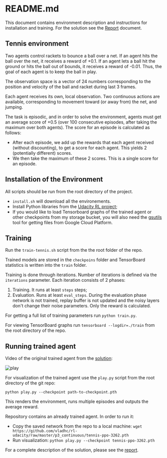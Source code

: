 # README.md

This document contains environment description and instructions for installation and training. For the solution see the [Report](./Report.md) document.

## Tennis environment

Two agents control rackets to bounce a ball over a net. If an agent hits the ball over the net, it receives a reward of +0.1. If an agent lets a ball hit the ground or hits the ball out of bounds, it receives a reward of -0.01. Thus, the goal of each agent is to keep the ball in play.

The observation space is a vector of 24 numbers corresponding to the position and velocity of the ball and racket during last 3 frames.

Each agent receives its own, local observation. Two continuous actions are available, corresponding to movement toward (or away from) the net, and jumping.

The task is episodic, and in order to solve the environment, agents must get an average score of +0.5 (over 100 consecutive episodes, after taking the maximum over both agents). The score for an episode is calculated as follows:

* After each episode, we add up the rewards that each agent received (without discounting), to get a score for each agent. This yields 2 (potentially different) scores.
* We then take the maximum of these 2 scores. This is a single score for an episode.

## Installation of the Environment

All scripts should be run from the root directory of the project.

* `install.sh` will download all the environements.
* Install Python libraries from the [Udacity RL project](https://github.com/udacity/deep-reinforcement-learning);
* If you would like to load Tensorboard graphs of the trained agent or other checkpoints from my storage bucket, you will also need the [gsutils](https://cloud.google.com/storage/docs/gsutil_install) tool for getting files from Google Cloud Platform.

## Training

Run the `train-tennis.sh` script from the the root folder of the repo.

Trained models are stored in the `checkpoins` folder and TensorBoard statistics is written into the `train` folder.

Training is done through iterations. Number of iterations is defined via the `iterations` parameter. Each iteration consists of 2 phases:

1. Training. It runs at least `steps` steps;
2. Evaluation. Runs at least `eval_steps`. During the evaluation phase network is not trained, replay buffer is not updated and the noisy layers don't change their noise parameters. Only the reward is calculated.

For getting a full list of training parameters run `python train.py`.

For viewing TensorBoard graphs run `tensorboard --logdir=./train` from the root directory of the repo.

## Running trained agent

Video of the original trained agent from the [solution](./Report.md):

![play](https://github.com/vladhc/rl-udacity/raw/master/p3_continuous/tennis.gif "Agent playing Tennis environment")

For visualization of the trained agent use the `play.py` script from the root directory of the git repo:

`python play.py --checkpoint path-to-checkpoint.pth`

This renders the environment, runs multiple episodes and outputs the average reward.

Repository contains an already trained agent. In order to run it:
* Copy the saved network from the repo to a local machine: `wget https://github.com/vladhc/rl-udacity/raw/master/p3_continuous/tennis-ppo-3262.pth`
* Run visualization: `python play.py --checkpoint tennis-ppo-3262.pth`

For a complete description of the solution, please see the [report](./Report.md).
